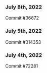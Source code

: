 ### July 8th, 2022

Commit #36672

### July 5th, 2022

Commit #314353


### July 4th, 2022

Commit #72281
